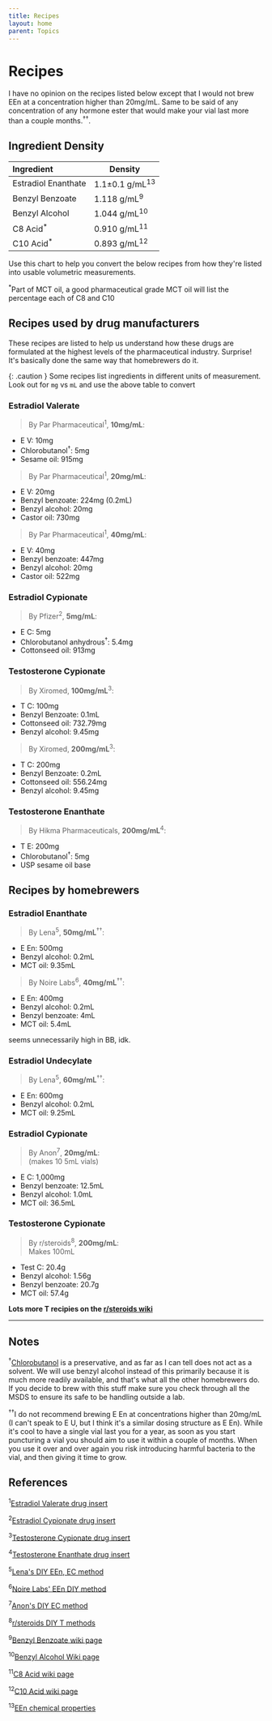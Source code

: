 ```yaml
---
title: Recipes
layout: home
parent: Topics
---
```


# Recipes

I have no opinion on the recipes listed below except that I would not brew EEn at a concentration higher than 20mg/mL. Same to be said of any concentration of any hormone ester that would make your vial last more than a couple months.<sup>††</sup>.

## Ingredient Density

| Ingredient           | Density                   |
|:---------------------|---------------------------|
| Estradiol Enanthate  | 1.1±0.1 g/mL<sup>13</sup> |
| Benzyl Benzoate      | 1.118 g/mL<sup>9</sup>    |
| Benzyl Alcohol       | 1.044 g/mL<sup>10</sup>   |
| C8 Acid<sup>*</sup>  | 0.910 g/mL<sup>11</sup>   |
| C10 Acid<sup>*</sup> | 0.893 g/mL<sup>12</sup>   |

Use this chart to help you convert the below recipes from how they're listed into usable volumetric measurements.

<sup>*</sup>Part of MCT oil, a good pharmaceutical grade MCT oil will list the percentage each of C8 and C10

## Recipes used by drug manufacturers

These recipes are listed to help us understand how these drugs are formulated at the highest levels of the pharmaceutical industry. Surprise! It's basically done the same way that homebrewers do it. 

{: .caution }
Some recipes list ingredients in different units of measurement. Look out for `mg` vs `mL` and use the above table to convert

### **Estradiol Valerate**
>By Par Pharmaceutical<sup>1</sup>, **10mg/mL**:
* E V: 10mg
* Chlorobutanol<sup>†</sup>: 5mg
* Sesame oil: 915mg

>By Par Pharmaceutical<sup>1</sup>, **20mg/mL**:
* E V: 20mg
* Benzyl benzoate: 224mg (0.2mL)
* Benzyl alcohol: 20mg 
* Castor oil: 730mg

>By Par Pharmaceutical<sup>1</sup>, **40mg/mL**:
* E V: 40mg
* Benzyl benzoate: 447mg
* Benzyl alcohol: 20mg
* Castor oil: 522mg

### **Estradiol Cypionate**
>By Pfizer<sup>2</sup>, **5mg/mL**:
* E C: 5mg
* Chlorobutanol anhydrous<sup>†</sup>: 5.4mg
* Cottonseed oil: 913mg

### **Testosterone Cypionate**
>By Xiromed, **100mg/mL**<sup>3</sup>:
* T C: 100mg
* Benzyl Benzoate: 0.1mL
* Cottonseed oil: 732.79mg
* Benzyl alcohol: 9.45mg

>By Xiromed, **200mg/mL**<sup>3</sup>:
* T C: 200mg
* Benzyl Benzoate: 0.2mL
* Cottonseed oil: 556.24mg
* Benzyl alcohol: 9.45mg

### **Testosterone Enanthate**
>By Hikma Pharmaceuticals, **200mg/mL**<sup>4</sup>:
* T E: 200mg
* Chlorobutanol<sup>†</sup>: 5mg
* USP sesame oil base

## Recipes by homebrewers

### **Estradiol Enanthate**
>By Lena<sup>5</sup>, **50mg/mL**<sup>††</sup>:
* E En: 500mg
* Benzyl alcohol: 0.2mL
* MCT oil: 9.35mL

>By Noire Labs<sup>6</sup>, **40mg/mL**<sup>††</sup>:
* E En: 400mg
* Benzyl alcohol: 0.2mL
* Benzyl benzoate: 4mL
* MCT oil: 5.4mL

seems unnecessarily high in BB, idk.

### **Estradiol Undecylate**
>By Lena<sup>5</sup>, **60mg/mL**<sup>††</sup>:
* E En: 600mg
* Benzyl alcohol: 0.2mL
* MCT oil: 9.25mL

### **Estradiol Cypionate**
>By Anon<sup>7</sup>, **20mg/mL**:  
> (makes 10 5mL vials)
* E C: 1,000mg
* Benzyl benzoate: 12.5mL
* Benzyl alcohol: 1.0mL
* MCT oil: 36.5mL

### **Testosterone Cypionate**
>By r/steroids<sup>8</sup>, **200mg/mL**:  
> Makes 100mL
* Test C: 20.4g
* Benzyl alcohol: 1.56g
* Benzyl benzoate: 20.7g
* MCT oil: 57.4g

**Lots more T recipies on the [r/steroids wiki](https://www.reddit.com/r/steroids/wiki/homebrew/list/#wiki_testosterone)**

---

## Notes

<sup>†</sup>[Chlorobutanol](https://en.wikipedia.org/wiki/Chlorobutanol) is a preservative, and as far as I can tell does not act as a solvent. We will use benzyl alcohol instead of this primarily because it is much more readily available, and that's what all the other homebrewers do. If you decide to brew with this stuff make sure you check through all the MSDS to ensure its safe to be handling outside a lab. 

<sup>††</sup>I do not recommend brewing E En at concentrations higher than 20mg/mL (I can't speak to E U, but I think it's a similar dosing structure as E En). While it's cool to have a single vial last you for a year, as soon as you start puncturing a vial you should aim to use it within a couple of months. When you use it over and over again you risk introducing harmful bacteria to the vial, and then giving it time to grow.

## References

<sup>1</sup>[Estradiol Valerate drug insert](https://www.accessdata.fda.gov/drugsatfda_docs/label/2022/009402Orig1s060lbl.pdf)

<sup>2</sup>[Estradiol Cypionate drug insert](https://www.drugs.com/pro/depo-estradiol.html)

<sup>3</sup>[Testosterone Cypionate drug insert](https://www.drugs.com/pro/testosterone-cypionate.html)

<sup>4</sup>[Testosterone Enanthate drug insert](https://www.drugs.com/pro/testosterone-enanthate.html)

<sup>5</sup>[Lena's DIY EEn, EC method](https://groups.io/g/MTFHRT/wiki/29602#Mix)

<sup>6</sup>[Noire Labs' EEn DIY method](https://noirelabs.net/diy-estradiol-guide#mixing)

<sup>7</sup>[Anon's DIY EC method](https://files.catbox.moe/ax9efj.pdf)

<sup>8</sup>[r/steroids DIY T methods](https://www.reddit.com/r/steroids/wiki/homebrew/list/#wiki_testosterone)

<sup>9</sup>[Benzyl Benzoate wiki page](https://en.wikipedia.org/wiki/Benzyl_benzoate)

<sup>10</sup>[Benzyl Alcohol Wiki page](https://en.wikipedia.org/wiki/Benzyl_alcohol)

<sup>11</sup>[C8 Acid wiki page](https://en.wikipedia.org/wiki/Caprylic_acid)

<sup>12</sup>[C10 Acid wiki page](https://en.wikipedia.org/wiki/Capric_acid)

<sup>13</sup>[EEn chemical properties](https://www.chemspider.com/Chemical-Structure.19815.html)